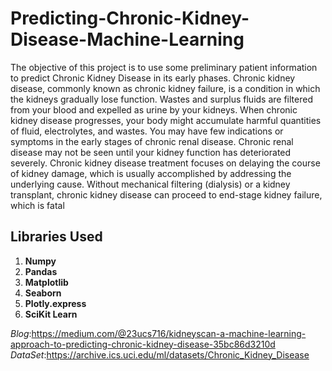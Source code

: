 # Predicting-Chronic-Kidney-Disease-Machine-Learning

The objective of this project is to use some preliminary patient information to predict Chronic Kidney Disease in its early phases. 
Chronic kidney disease, commonly known as chronic kidney failure, is a condition in which the kidneys gradually lose function. 
Wastes and surplus fluids are filtered from your blood and expelled as urine by your kidneys.
When chronic kidney disease progresses, your body might accumulate harmful quantities of fluid, electrolytes, and wastes.
You may have few indications or symptoms in the early stages of chronic renal disease. Chronic renal disease may not be seen until your kidney function has deteriorated severely. 
Chronic kidney disease treatment focuses on delaying the course of kidney damage, which is usually accomplished by addressing the underlying cause. 
Without mechanical filtering (dialysis) or a kidney transplant, chronic kidney disease can proceed to end-stage kidney failure, which is fatal


## **Libraries Used**
1.	**Numpy**
2.	**Pandas**
3.	**Matplotlib**
4.	**Seaborn**
5.	**Plotly.express**
6.	**SciKit Learn**


*Blog*:https://medium.com/@23ucs716/kidneyscan-a-machine-learning-approach-to-predicting-chronic-kidney-disease-35bc86d3210d
*DataSet*:https://archive.ics.uci.edu/ml/datasets/Chronic_Kidney_Disease
